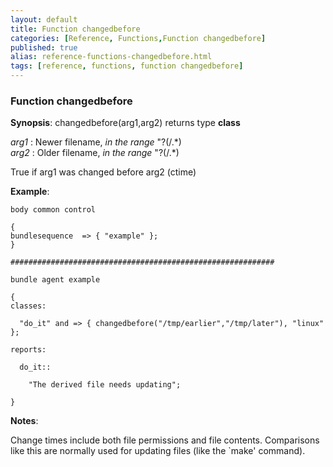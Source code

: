 ```yaml
---
layout: default
title: Function changedbefore
categories: [Reference, Functions,Function changedbefore]
published: true
alias: reference-functions-changedbefore.html
tags: [reference, functions, function changedbefore]
---
```


### Function changedbefore

**Synopsis**: changedbefore(arg1,arg2) returns type **class**

  
 *arg1* : Newer filename, *in the range* "?(/.\*)   
 *arg2* : Older filename, *in the range* "?(/.\*)   

True if arg1 was changed before arg2 (ctime)

**Example**:  
   

```cf3
body common control

{
bundlesequence  => { "example" };
}

###########################################################

bundle agent example

{     
classes:

  "do_it" and => { changedbefore("/tmp/earlier","/tmp/later"), "linux" }; 

reports:

  do_it::

    "The derived file needs updating";

}
```

**Notes**:  
   

Change times include both file permissions and file contents.
Comparisons like this are normally used for updating files (like the
\`make' command).
